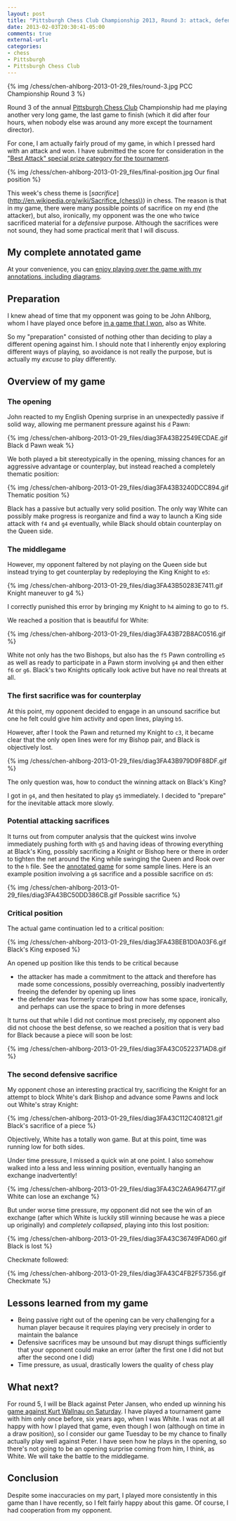```yaml
---
layout: post
title: "Pittsburgh Chess Club Championship 2013, Round 3: attack, defense, and sacrifices"
date: 2013-02-03T20:30:41-05:00
comments: true
external-url: 
categories: 
- chess
- Pittsburgh
- Pittsburgh Chess Club
---
```

{% img /chess/chen-ahlborg-2013-01-29_files/round-3.jpg PCC Championship Round 3 %}

Round 3 of the annual [Pittsburgh Chess Club](http://pittsburghcc.org/) Championship had me playing another very long game, the last game to finish (which it did after four hours, when nobody else was around any more except the tournament director).

For cone, I am actually fairly proud of my game, in which I pressed hard with an attack and won. I have submitted the score for consideration in the ["Best Attack" special prize category for the tournament](/blog/2013/01/16/pittsburgh-chess-club-championship-2013-round-1-the-art-of-swindling/).

{% img /chess/chen-ahlborg-2013-01-29_files/final-position.jpg Our final position %}

This week's chess theme is [*sacrifice*](http://en.wikipedia.org/wiki/Sacrifice_(chess\)) in chess. The reason is that in my game, there were many possible points of sacrifice on my end (the attacker), but also, ironically, my opponent was the one who twice sacrificed material for a *defensive* purpose. Although the sacrifices were not sound, they had some practical merit that I will discuss.

<!--more-->

## My complete annotated game

At your convenience, you can [enjoy playing over the game with my annotations, including diagrams](/chess/chen-ahlborg-2013-01-29.htm).

## Preparation

I knew ahead of time that my opponent was going to be John Ahlborg, whom I have played once before [in a game that I won](/blog/2012/09/19/round-3-of-pittsburgh-chess-club-tournament-another-approach-against-the-sicilian-squeezing-with-the-bind/), also as White.

So my "preparation" consisted of nothing other than deciding to play a different opening against him. I should note that I inherently enjoy exploring different ways of playing, so avoidance is not really the purpose, but is actually my *excuse* to play differently.

## Overview of my game

### The opening

John reacted to my English Opening surprise in an unexpectedly passive if solid way, allowing me permanent pressure against his `d` Pawn:

{% img /chess/chen-ahlborg-2013-01-29_files/diag3FA43B22549ECDAE.gif Black d Pawn weak %}

We both played a bit stereotypically in the opening, missing chances for an aggressive advantage or counterplay, but instead reached a completely thematic position:

{% img /chess/chen-ahlborg-2013-01-29_files/diag3FA43B3240DCC894.gif Thematic position %}

Black has a passive but actually very solid position. The only way White can possibly make progress is reorganize and find a way to launch a King side attack with `f4` and `g4` eventually, while Black should obtain counterplay on the Queen side.

### The middlegame

However, my opponent faltered by not playing on the Queen side but instead trying to get counterplay by redeploying the King Knight to `e5`:

{% img /chess/chen-ahlborg-2013-01-29_files/diag3FA43B50283E7411.gif Knight maneuver to g4 %}

I correctly punished this error by bringing my Knight to `h4` aiming to go to `f5`.

We reached a position that is beautiful for White:

{% img /chess/chen-ahlborg-2013-01-29_files/diag3FA43B72B8AC0516.gif %}

White not only has the two Bishops, but also has the `f5` Pawn controlling `e5` as well as ready to participate in a Pawn storm involving `g4` and then either `f6` or `g6`. Black's two Knights optically look active but have no real threats at all.

### The first sacrifice was for counterplay

At this point, my opponent decided to engage in an unsound sacrifice but one he felt could give him activity and open lines, playing `b5`.

However, after I took the Pawn and returned my Knight to `c3`, it became clear that the only open lines were for my Bishop pair, and Black is objectively lost.

{% img /chess/chen-ahlborg-2013-01-29_files/diag3FA43B979D9F88DF.gif %}

The only question was, how to conduct the winning attack on Black's King?

I got in `g4`, and then hesitated to play `g5` immediately. I decided to "prepare" for the inevitable attack more slowly.

### Potential attacking sacrifices

It turns out from computer analysis that the quickest wins involve immediately pushing forth with `g5` and having ideas of throwing everything at Black's King, possibly sacrificing a Knight or Bishop here or there in order to tighten the net around the King while swinging the Queen and Rook over to the `h` file. See the [annotated game](/chess/chen-ahlborg-2013-01-29.htm) for some sample lines. Here is an example position involving a `g6` sacrifice and a possible sacrifice on `d5`:

{% img /chess/chen-ahlborg-2013-01-29_files/diag3FA43BC50DD386CB.gif Possible sacrifice %}

### Critical position

The actual game continuation led to a critical position:

{% img /chess/chen-ahlborg-2013-01-29_files/diag3FA43BEB1D0A03F6.gif Black's King exposed %}

An opened up position like this tends to be critical because

- the attacker has made a commitment to the attack and therefore has made some concessions, possibly overreaching, possibly inadvertently freeing the defender by opening up lines
- the defender was formerly cramped but now has some space, ironically, and perhaps can use the space to bring in more defenses

It turns out that while I did not continue most precisely, my opponent also did not choose the best defense, so we reached a position that is very bad for Black because a piece will soon be lost:

{% img /chess/chen-ahlborg-2013-01-29_files/diag3FA43C0522371AD8.gif %}

### The second defensive sacrifice

My opponent chose an interesting practical try, sacrificing the Knight for an attempt to block White's dark Bishop and advance some Pawns and lock out White's stray Knight:

{% img /chess/chen-ahlborg-2013-01-29_files/diag3FA43C112C408121.gif Black's sacrifice of a piece %}

Objectively, White has a totally won game. But at this point, time was running low for both sides.

Under time pressure, I missed a quick win at one point. I also somehow walked into a less and less winning position, eventually hanging an exchange inadvertently!

{% img /chess/chen-ahlborg-2013-01-29_files/diag3FA43C2A6A964717.gif White can lose an exchange %}

But under worse time pressure, my opponent did not see the win of an exchange (after which White is luckily still winning because he was a piece up originally) and *completely collapsed*, playing into this lost position:

{% img /chess/chen-ahlborg-2013-01-29_files/diag3FA43C36749FAD60.gif Black is lost %}

Checkmate followed:

{% img /chess/chen-ahlborg-2013-01-29_files/diag3FA43C4FB2F57356.gif Checkmate %}

## Lessons learned from my game

- Being passive right out of the opening can be very challenging for a human player because it requires playing very precisely in order to maintain the balance
- Defensive sacrifices may be unsound but may disrupt things sufficiently that your opponent could make an error (after the first one I did not but after the second one I did)
- Time pressure, as usual, drastically lowers the quality of chess play

## What next?

For round 5, I will be Black against Peter Jansen, who ended up winning his [game against Kurt Wallnau on Saturday](/blog/2013/02/02/an-unexpected-afternoon-tour-9-miles-of-running/). I have played a tournament game with him only once before, six years ago, when I was White. I was not at all happy with how I played that game, even though I won (although on time in a draw position), so I consider our game Tuesday to be my chance to finally actually play well against Peter. I have seen how he plays in the opening, so there's not going to be an opening surprise coming from him, I think, as White. We will take the battle to the middlegame.

## Conclusion

Despite some inaccuracies on my part, I played more consistently in this game than I have recently, so I felt fairly happy about this game. Of course, I had cooperation from my opponent.
